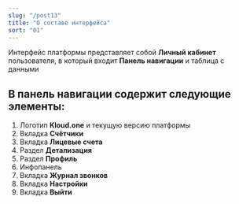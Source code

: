 ```yaml
---
slug: "/post13"
title: "О составе интерфейса"
sort: "01"
---
```


Интерфейс платформы представляет собой **Личный кабинет** пользователя, в который входит  **Панель навигации** и таблица с данными

## В панель навигации содержит следующие элементы:

1. Логотип **Kloud.one** и текущую версию платформы
2. Вкладка **Счётчики**
3. Вкладка **Лицевые счета**
4. Раздел **Детализация**
5. Раздел **Профиль**
6. Инфопанель
7. Вкладка **Журнал звонков**
8. Вкладка **Настройки**
9. Вкладка **Выйти**